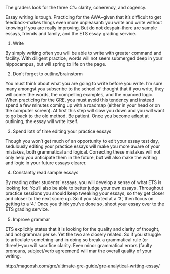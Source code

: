 The graders look for the three C’s: clarity, coherency, and cogency.

Essay writing is tough. Practicing for the AWA–given that it’s difficult to get feedback–makes things even more unpleasant: you write and write without knowing if you are really improving. But do not despair–there are sample essays, friends and family, and the ETS essay grading service.

1. Write

By simply writing often you will be able to write with greater command and facility. With diligent practice, words will not seem submerged deep in your hippocampus, but will spring to life on the page.

2. Don’t forget to outline/brainstorm

You must think about what you are going to write before you write. I’m sure many amongst you subscribe to the school of thought that if you write, they will come: the words, the compelling examples, and the nuanced logic. When practicing for the GRE, you must avoid this tendency and instead spend a few minutes coming up with a roadmap (either in your head or on the computer screen). At first this step will slow you down and you will want to go back to the old method. Be patient. Once you become adept at outlining, the essay will write itself.

3. Spend lots of time editing your practice essays

Though you won’t get much of an opportunity to edit your essay test day, sedulously editing your practice essays will make you more aware of your mistakes, both grammatical and logical. Correcting these mistakes will not only help you anticipate them in the future, but will also make the writing and logic in your future essays clearer.

4. Constantly read sample essays

By reading other students’ essays, you will develop a sense of what ETS is looking for. You’ll also be able to better judge your own essays. Throughout practice sessions you should keep tweaking your essays, so they get closer and closer to the next score up. So if you started at a ‘3’, then focus on getting to a ‘4.’ Once you think you’ve done so, shoot your essay over to the ETS grading service.

5. Improve grammar

ETS explicitly states that it is looking for the quality and clarity of thought, and not grammar per se. Yet the two are closely related. So if you struggle to articulate something–and in doing so break a grammatical rule (or three!)–you will sacrifice clarity. Even minor grammatical errors (faulty pronouns, subject/verb agreement) will mar the overall quality of your writing.

http://magoosh.com/gre/ultimate-gre-guide/gre-analytical-writing-essay/